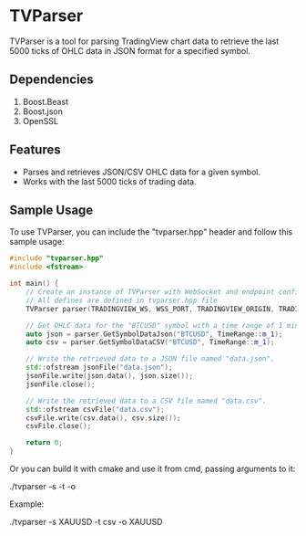 # TVParser

TVParser is a tool for parsing TradingView chart data to retrieve the last 5000 ticks of OHLC data in JSON format for a specified symbol.

## Dependencies

1. Boost.Beast
2. Boost.json
3. OpenSSL

## Features

- Parses and retrieves JSON/CSV OHLC data for a given symbol.
- Works with the last 5000 ticks of trading data.

## Sample Usage

To use TVParser, you can include the "tvparser.hpp" header and follow this sample usage:

```cpp
#include "tvparser.hpp"
#include <fstream>

int main() {
    // Create an instance of TVParser with WebSocket and endpoint configuration.
    // All defines are defined in tvparser.hpp file
    TVParser parser(TRADINGVIEW_WS, WSS_PORT, TRADINGVIEW_ORIGIN, TRADINGVIEW_WS_ENDPOINT);

    // Get OHLC data for the "BTCUSD" symbol with a time range of 1 minute.
    auto json = parser.GetSymbolDataJson("BTCUSD", TimeRange::m_1);
    auto csv = parser.GetSymbolDataCSV("BTCUSD", TimeRange::m_1);

    // Write the retrieved data to a JSON file named "data.json".
    std::ofstream jsonFile("data.json");
    jsonFile.write(json.data(), json.size());
    jsonFile.close();

    // Write the retrieved data to a CSV file named "data.csv".
    std::ofstream csvFile("data.csv");
    csvFile.write(csv.data(), csv.size());
    csvFile.close();

    return 0;
}
```

Or you can build it with cmake and use it from cmd, passing arguments to it:

./tvparser -s <symbolname> -t <filetype> -o <outputfilename>

Example:

./tvparser -s XAUUSD -t csv -o XAUUSD